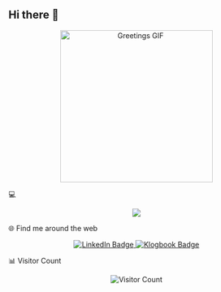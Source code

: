 ## Hi there 👋

<!--
**rklpoi5678/rklpoi5678** is a ✨ _special_ ✨ repository because its `README.md` (this file) appears on your GitHub profile.

Here are some ideas to get you started:

- 🔭 I’m currently working on ...
- 🌱 I’m currently learning ...
- 👯 I’m looking to collaborate on ...
- 🤔 I’m looking for help with ...
- 💬 Ask me about ...
- 📫 How to reach me: ...
- 😄 Pronouns: ...
- ⚡ Fun fact: ...
-->
<div align="center">
<img src="https://media.giphy.com/media/M9gbBd9nbDrOTu1lXf/giphy.gif" alt="Greetings GIF" width="300" />
<!--<h1>안녕하세요! 김윤기입니다.</h1>
<p>데이터 기반의 문제 해결에 집중하는 풀스택 개발자 김윤기입니다.</p> -->
</div>

💻
<p align="center">
  <img src="https://skillicons.dev/icons?i=js,ts,html,css,react,svelte,nextjs,remix,babel,tailwind,bun,pnpm,prisma,mysql,sqlite,postgres,linux,arch,bash,docker,git,postman,python,nginx,aws,cloudflare,workers,vim,pr&perline=12">
</p>

<!--📈 GitHub Stats
<div align="center">
<a href="https://github.com/anuraghazra/github-readme-stats">
<img src="https://github-readme-stats.vercel.app/api?username=kyxiaxiang&show_icons=true&theme=onedark" alt="GitHub Stats" />
</a>
<a href="https://github.com/anuraghazra/github-readme-streak-stats">
<img src="https://github-readme-streak-stats.herokuapp.com/?user=kyxiaxiang&theme=onedark" alt="GitHub Streak" />
</a>
<a href="https://github.com/ryo-ma/github-profile-trophy">
<img src="https://github-profile-trophy.vercel.app/?username=kyxiaxiang&theme=onedark" alt="GitHub Trophy" />
</a>
</div>-->

🌐 Find me around the web
<div align="center">
<a href="https://www.linkedin.com/in/YOUR_LINKEDIN_ID">
<img src="https://img.shields.io/badge/LinkedIn-0077B5?style=for-the-badge&logo=linkedin&logoColor=white" alt="LinkedIn Badge" />
</a>
<a href="https://portfolio-six-nu-90.vercel.app/(https://portfolio-six-nu-90.vercel.app/)">
<img src="https://img.shields.io/badge/Velog-20C997?style=for-the-badge&logo=VIM&logoColor=white" alt="Klogbook Badge" />
</a>
</div>

📊 Visitor Count
<div align="center">
<img src="https://komarev.com/ghpvc/?username=rklpoi5678&label=Profile%20Views&color=0e75b6&style=flat" alt="Visitor Count" />
</div>
